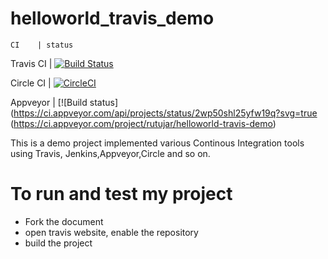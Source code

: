 # helloworld_travis_demo

    CI    | status
Travis CI | [![Build Status](https://travis-ci.org/rutujar/helloworld_travis_demo.svg?branch=master)](https://travis-ci.org/rutujar/helloworld_travis_demo)

Circle CI | [![CircleCI](https://circleci.com/gh/rutujar/helloworld_travis_demo.svg?style=svg)](https://circleci.com/gh/rutujar/helloworld_travis_demo) 

Appveyor | [![Build status](https://ci.appveyor.com/api/projects/status/2wp50shl25yfw19q?svg=true (https://ci.appveyor.com/project/rutujar/helloworld-travis-demo)


 
 
 
 
 
 
 
 
 


This is a demo project implemented various Continous Integration tools using Travis, Jenkins,Appveyor,Circle and so on.

# To run and test my project
*  Fork the document 
*  open travis website, enable the repository
*  build the project



